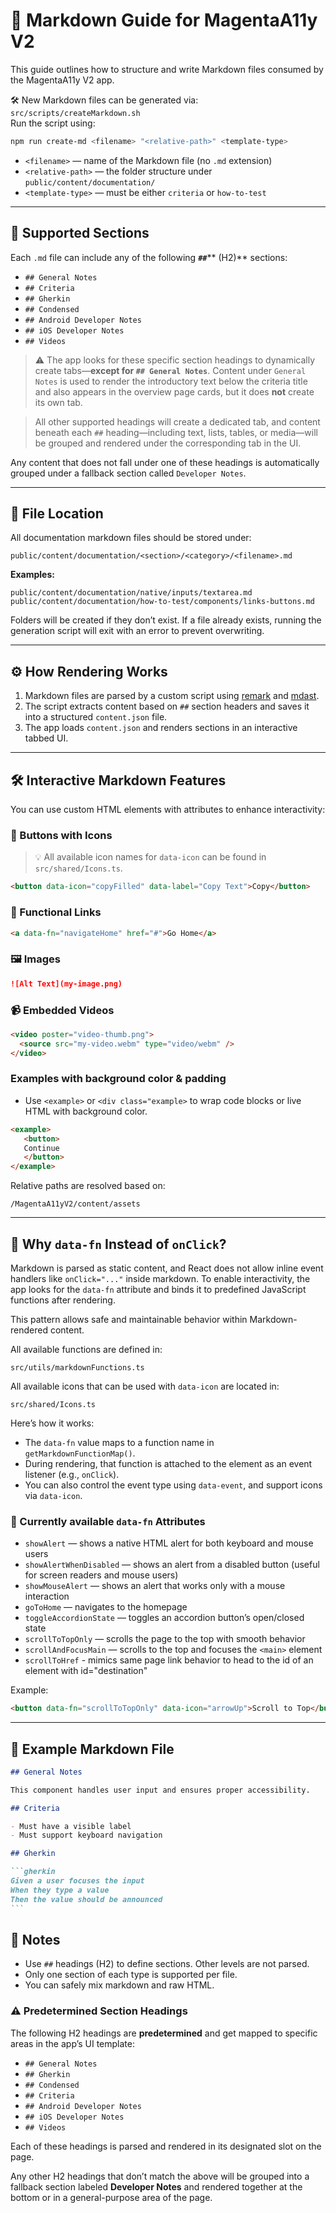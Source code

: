# 📘 Markdown Guide for MagentaA11y V2

This guide outlines how to structure and write Markdown files consumed by the MagentaA11y V2 app.

🛠️ New Markdown files can be generated via: `src/scripts/createMarkdown.sh`  
Run the script using:

```bash
npm run create-md <filename> "<relative-path>" <template-type>
```

- `<filename>` — name of the Markdown file (no `.md` extension)
- `<relative-path>` — the folder structure under `public/content/documentation/`
- `<template-type>` — must be either `criteria` or `how-to-test`

---

## 📝 Supported Sections

Each `.md` file can include any of the following **`##`**\*\* (H2)\*\* sections:

- `## General Notes`
- `## Criteria`
- `## Gherkin`
- `## Condensed`
- `## Android Developer Notes`
- `## iOS Developer Notes`
- `## Videos`

> ⚠️ The app looks for these specific section headings to dynamically create tabs—**except for `## General Notes`**. Content under `General Notes` is used to render the introductory text below the criteria title and also appears in the overview page cards, but it does **not** create its own tab.

> All other supported headings will create a dedicated tab, and content beneath each `##` heading—including text, lists, tables, or media—will be grouped and rendered under the corresponding tab in the UI.

Any content that does not fall under one of these headings is automatically grouped under a fallback section called `Developer Notes`.

---

## 📂 File Location

All documentation markdown files should be stored under:

```
public/content/documentation/<section>/<category>/<filename>.md
```

**Examples:**

```
public/content/documentation/native/inputs/textarea.md
public/content/documentation/how-to-test/components/links-buttons.md
```

Folders will be created if they don’t exist. If a file already exists, running the generation script will exit with an error to prevent overwriting.

---

## ⚙️ How Rendering Works

1. Markdown files are parsed by a custom script using [remark](https://github.com/remarkjs/remark) and [mdast](https://github.com/syntax-tree/mdast).
2. The script extracts content based on `##` section headers and saves it into a structured `content.json` file.
3. The app loads `content.json` and renders sections in an interactive tabbed UI.

---

## 🛠 Interactive Markdown Features

You can use custom HTML elements with attributes to enhance interactivity:

### 🔘 Buttons with Icons

> 💡 All available icon names for `data-icon` can be found in `src/shared/Icons.ts`.

```html
<button data-icon="copyFilled" data-label="Copy Text">Copy</button>
```

### 🔗 Functional Links

```html
<a data-fn="navigateHome" href="#">Go Home</a>
```

### 🖼 Images

```md
![Alt Text](my-image.png)
```

### 📹 Embedded Videos

```html
<video poster="video-thumb.png">
  <source src="my-video.webm" type="video/webm" />
</video>
```

### Examples with background color & padding
* Use `<example>` or `<div class="example>` to wrap code blocks or live HTML with background color.

```html
<example>
   <button>
   Continue
   </button>
</example>
```

Relative paths are resolved based on:

```
/MagentaA11yV2/content/assets
```

---

## 🤖 Why `data-fn` Instead of `onClick`?

Markdown is parsed as static content, and React does not allow inline event handlers like `onClick="..."` inside markdown. To enable interactivity, the app looks for the `data-fn` attribute and binds it to predefined JavaScript functions after rendering.

This pattern allows safe and maintainable behavior within Markdown-rendered content.

All available functions are defined in:

```
src/utils/markdownFunctions.ts
```

All available icons that can be used with `data-icon` are located in:

```
src/shared/Icons.ts
```

Here’s how it works:

- The `data-fn` value maps to a function name in `getMarkdownFunctionMap()`.
- During rendering, that function is attached to the element as an event listener (e.g., `onClick`).
- You can also control the event type using `data-event`, and support icons via `data-icon`.

### 🔧 Currently available `data-fn` Attributes

- `showAlert` — shows a native HTML alert for both keyboard and mouse users
- `showAlertWhenDisabled` — shows an alert from a disabled button (useful for screen readers and mouse users)
- `showMouseAlert` — shows an alert that works only with a mouse interaction
- `goToHome` — navigates to the homepage
- `toggleAccordionState` — toggles an accordion button’s open/closed state
- `scrollToTopOnly` — scrolls the page to the top with smooth behavior
- `scrollAndFocusMain` — scrolls to the top and focuses the `<main>` element
- `scrollToHref` - mimics same page link behavior to head to the id of an element with id="destination"

Example:

```html
<button data-fn="scrollToTopOnly" data-icon="arrowUp">Scroll to Top</button>
```

---

## 🧪 Example Markdown File

````md
## General Notes

This component handles user input and ensures proper accessibility.

## Criteria

- Must have a visible label
- Must support keyboard navigation

## Gherkin

```gherkin
Given a user focuses the input
When they type a value
Then the value should be announced
```
````

## 🧾 Notes

- Use `##` headings (H2) to define sections. Other levels are not parsed.
- Only one section of each type is supported per file.
- You can safely mix markdown and raw HTML.

### ⚠️ Predetermined Section Headings

The following H2 headings are **predetermined** and get mapped to specific areas in the app’s UI template:

- `## General Notes`
- `## Gherkin`
- `## Condensed`
- `## Criteria`
- `## Android Developer Notes`
- `## iOS Developer Notes`
- `## Videos`

Each of these headings is parsed and rendered in its designated slot on the page.

Any other H2 headings that don’t match the above will be grouped into a fallback section labeled **Developer Notes** and rendered together at the bottom or in a general-purpose area of the page.
